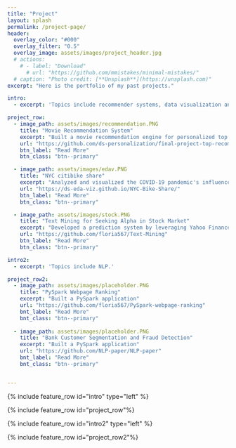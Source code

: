 ```yaml
---
title: "Project"
layout: splash
permalink: /project-page/
header:
  overlay_color: "#000"
  overlay_filter: "0.5"
  overlay_image: assets/images/project_header.jpg
  # actions:
    # - label: "Download"
      # url: "https://github.com/mmistakes/minimal-mistakes/"
  # caption: "Photo credit: [**Unsplash**](https://unsplash.com)"
excerpt: "Here is the portfolio of my past projects."

intro: 
  - excerpt: 'Topics include recommender systems, data visualization and software engineering.'

project_row:
  - image_path: assets/images/recommendation.PNG
    title: "Movie Recommendation System"
    excerpt: "Built a movie recommendation engine for personalized top recommended movies and conducted extensive experiments."
    url: "https://github.com/ds-personalization/final-project-top-recommended-final"
    btn_label: "Read More"
    btn_class: "btn--primary"

  - image_path: assets/images/edav.PNG
    title: "NYC citibike share"
    excerpt: "Analyzed and visualized the COVID-19 pandemic's influence on New York City residents who use Citi Bike as part of their commuting tools."
    url: "https://ds-eda-viz.github.io/NYC-Bike-Share/"
    btn_label: "Read More"
    btn_class: "btn--primary"

  - image_path: assets/images/stock.PNG
    title: "Text Mining for Seeking Alpha in Stock Market"
    excerpt: "Developed a prediction system by leveraging Yahoo Finance News for stock price prediction, simulated a systematic trading strategy"
    url: "https://github.com/floria567/Text-Mining"
    btn_label: "Read More"
    btn_class: "btn--primary"

intro2:
  - excerpt: 'Topics include NLP.'

project_row2:
  - image_path: assets/images/placeholder.PNG
    title: "PySpark Webpage Ranking"
    excerpt: "Built a PySpark application"
    url: "https://github.com/floria567/PySpark-webpage-ranking"
    bnt_label: "Read More"
    bnt_class: "btn--primary"
	
  - image_path: assets/images/placeholder.PNG
    title: "Bank Customer Segmentation and Fraud Detection"
    excerpt: "Built a PySpark application"
    url: "https://github.com/NLP-paper/NLP-paper"
    bnt_label: "Read More"
    bnt_class: "btn--primary"


---
```


{% include feature_row id="intro" type="left" %}

{% include feature_row id="project_row"%}

{% include feature_row id="intro2" type="left" %}

{% include feature_row id="project_row2"%}


<!-- {% include feature_row id="feature_row2" type="left" %} -->

<!-- {% include feature_row id="feature_row3" type="right" %} -->

<!-- {% include feature_row id="feature_row4" type="center" %} -->